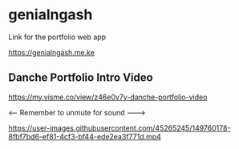# genialngash

Link for the portfolio web app

https://genialngash.me.ke

## Danche Portfolio Intro Video

https://my.visme.co/view/z46e0v7y-danche-portfolio-video

<-- Remember to unmute for sound --->

https://user-images.githubusercontent.com/45265245/149760178-8fbf7bd6-ef81-4cf3-bf44-ede2ea3f771d.mp4


